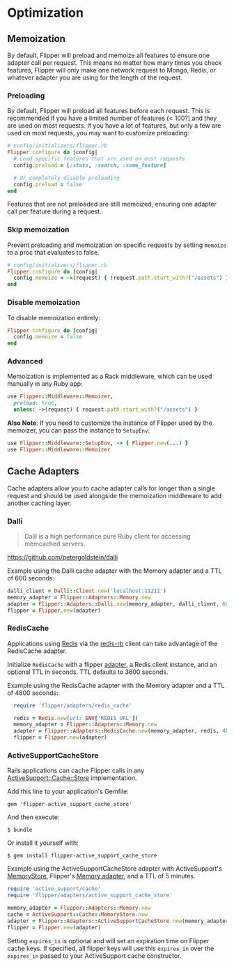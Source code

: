 # Optimization

## Memoization

By default, Flipper will preload and memoize all features to ensure one adapter call per request. This means no matter how many times you check features, Flipper will only make one network request to Mongo, Redis, or whatever adapter you are using for the length of the request.

### Preloading

By default, Flipper will preload all features before each request. This is recommended if you have a limited number of features (< 100?) and they are used on most requests. If you have a lot of features, but only a few are used on most requests, you may want to customize preloading:

```ruby
# config/initializers/flipper.rb
Flipper.configure do |config|
  # Load specific features that are used on most requests
  config.preload = [:stats, :search, :some_feature]

  # Or completely disable preloading
  config.preload = false
end
```

Features that are not preloaded are still memoized, ensuring one adapter call per feature during a request.

### Skip memoization

Prevent preloading and memoization on specific requests by setting `memoize` to a proc that evaluates to false.

```ruby
# config/initializers/flipper.rb
Flipper.configure do |config|
  config.memoize = ->(request) { !request.path.start_with?("/assets") }
end
```

### Disable memoization

To disable memoization entirely:

```ruby
Flipper.configure do |config|
  config.memoize = false
end
```

### Advanced

Memoization is implemented as a Rack middleware, which can be used manually in any Ruby app:

```ruby
use Flipper::Middleware::Memoizer,
  preload: true,
  unless: ->(request) { request.path.start_with?("/assets") }
```

**Also Note**: If you need to customize the instance of Flipper used by the memoizer, you can pass the instance to `SetupEnv`:

```ruby
use Flipper::Middleware::SetupEnv, -> { Flipper.new(...) }
use Flipper::Middleware::Memoizer
```

## Cache Adapters

Cache adapters allow you to cache adapter calls for longer than a single request and should be used alongside the memoization middleware to add another caching layer.

### Dalli

> Dalli is a high performance pure Ruby client for accessing memcached servers.

https://github.com/petergoldstein/dalli

Example using the Dalli cache adapter with the Memory adapter and a TTL of 600 seconds:

```ruby
dalli_client = Dalli::Client.new('localhost:11211')
memory_adapter = Flipper::Adapters::Memory.new
adapter = Flipper::Adapters::Dalli.new(memory_adapter, dalli_client, 600)
flipper = Flipper.new(adapter)
```
### RedisCache

Applications using [Redis](https://redis.io/) via the [redis-rb](https://github.com/redis/redis-rb) client can take advantage of the RedisCache adapter.

Initialize `RedisCache`  with a flipper [adapter](https://github.com/jnunemaker/flipper/blob/master/docs/Adapters.md), a Redis client instance, and an optional TTL in seconds. TTL defaults to 3600 seconds.

Example using the RedisCache adapter with the Memory adapter and a TTL of 4800 seconds:

```ruby
  require 'flipper/adapters/redis_cache'

  redis = Redis.new(url: ENV['REDIS_URL'])
  memory_adapter = Flipper::Adapters::Memory.new
  adapter = Flipper::Adapters::RedisCache.new(memory_adapter, redis, 4800)
  flipper = Flipper.new(adapter)
```

### ActiveSupportCacheStore

Rails applications can cache Flipper calls in any [ActiveSupport::Cache::Store](http://api.rubyonrails.org/classes/ActiveSupport/Cache/Store.html) implementation.

Add this line to your application's Gemfile:

    gem 'flipper-active_support_cache_store'

And then execute:

    $ bundle

Or install it yourself with:

    $ gem install flipper-active_support_cache_store

Example using the ActiveSupportCacheStore adapter with ActiveSupport's [MemoryStore](http://api.rubyonrails.org/classes/ActiveSupport/Cache/MemoryStore.html), Flipper's [Memory adapter](https://github.com/jnunemaker/flipper/blob/master/lib/flipper/adapters/memory.rb), and a TTL of 5 minutes.

```ruby
require 'active_support/cache'
require 'flipper/adapters/active_support_cache_store'

memory_adapter = Flipper::Adapters::Memory.new
cache = ActiveSupport::Cache::MemoryStore.new
adapter = Flipper::Adapters::ActiveSupportCacheStore.new(memory_adapter, cache, expires_in: 5.minutes)
flipper = Flipper.new(adapter)
```

Setting `expires_in` is optional and will set an expiration time on Flipper cache keys.  If specified, all flipper keys will use this `expires_in` over the `expires_in` passed to your ActiveSupport cache constructor.
